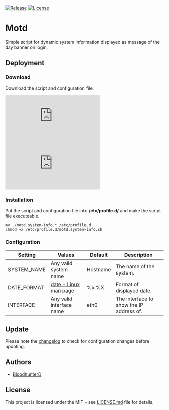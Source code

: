 [![Release](https://img.shields.io/github/v/release/bloodhunterd/motd?style=for-the-badge)](https://github.com/bloodhunterd/motd/releases)
[![License](https://img.shields.io/github/license/bloodhunterd/motd?style=for-the-badge)](https://github.com/bloodhunterd/motd/blob/master/LICENSE)

# Motd

Simple script for dynamic system information displayed as message of the day banner on login.

## Deployment

### Download

Download the script and configuration file.

[![Script](https://img.shields.io/github/size/bloodhunterd/motd/motd.system-info.sh?label=Script&style=for-the-badge)](https://github.com/bloodhunterd/motd/blob/master/motd.system-info.sh)
[![Configuration](https://img.shields.io/github/size/bloodhunterd/motd/motd.system-info.conf?label=Configuration&style=for-the-badge)](https://github.com/bloodhunterd/motd/blob/master/motd.system-info.conf)

### Installation

Put the script and configuration file into **/etc/profile.d/** and make the script file executeable.

```
mv ./motd.system-info.* /etc/profile.d
chmod +x /etc/profile.d/motd.system-info.sh
```

### Configuration

| Setting | Values | Default | Description
|--- |--- |--- |---
| SYSTEM_NAME | Any valid system name | Hostname | The name of the system.
| DATE_FORMAT | [date - Linux man page](https://linux.die.net/man/1/date) | %x %X | Format of displayed date.
| INTERFACE | Any valid interface name | eth0 | The interface to show the IP address of.

## Update

Please note the [changelog](https://github.com/bloodhunterd/motd/blob/master/CHANGELOG.md) to check for configuration changes before updating.

## Authors

* [BloodhunterD](https://github.com/bloodhunterd)

## License

This project is licensed under the MIT - see [LICENSE.md](https://github.com/bloodhunterd/motd/blob/master/LICENSE) file for details.
